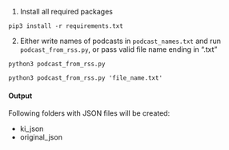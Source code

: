 1. Install all required packages

```shell
pip3 install -r requirements.txt
```

2. Either write names of podcasts in `podcast_names.txt` and run `podcast_from_rss.py`, or pass valid file name ending in “.txt”

```shell
python3 podcast_from_rss.py
```


```shell
python3 podcast_from_rss.py 'file_name.txt'
```


#### Output


Following folders with JSON files will be created:


- ki_json
- original_json
